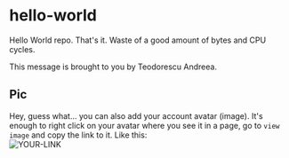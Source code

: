# hello-world

Hello World repo. That's it. Waste of a good amount of bytes and CPU cycles.

This message is brought to you by Teodorescu Andreea.

## Pic

Hey, guess what... you can also add your account avatar (image). It's enough to right click on your avatar where you see it in a page, go to `view image` and copy the link to it.
Like this:  
![YOUR-LINK](https://avatars2.githubusercontent.com/u/7242607?s=60&v=4)
